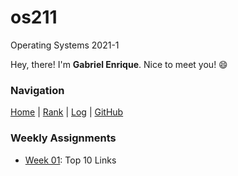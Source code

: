 # os211
Operating Systems 2021-1

Hey, there! I'm **Gabriel Enrique**. Nice to meet you! 😄

### Navigation
[Home](.) | [Rank](https://gabriel-enrique.github.io/os211/TXT/myrank.txt) | [Log](https://gabriel-enrique.github.io/os211/TXT/mylog.txt) | [GitHub](https://github.com/gabriel-enrique/os211)

### Weekly Assignments
- [Week 01](https://gabriel-enrique.github.io/os211/W01/): Top 10 Links

